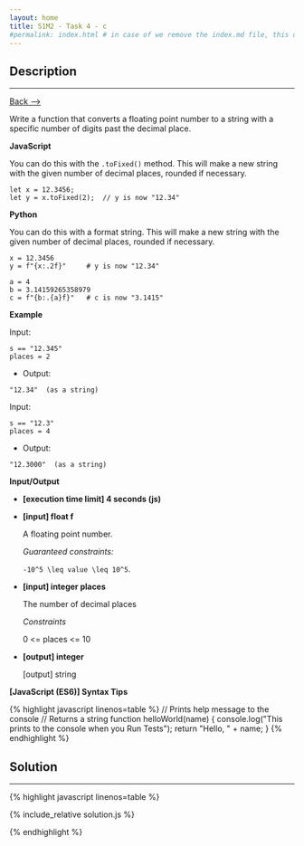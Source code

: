 ```yaml
---
layout: home
title: S1M2 - Task 4 - c
#permalink: index.html # in case of we remove the index.md file, this doc will be the index page
---
```


<div class="row">
<div class="columnStmt" markdown="1">

## Description
------

[Back --> ](../README.md) 

Write a function that converts a floating point number to a string with a specific number of digits past the decimal place.

**JavaScript**

You can do this with the `.toFixed()` method. This will make a new string with the given number of decimal places, rounded if necessary.
```
let x = 12.3456;
let y = x.toFixed(2);  // y is now "12.34"
```
**Python**

You can do this with a format string. This will make a new string with the given number of decimal places, rounded if necessary.
```
x = 12.3456
y = f"{x:.2f}"     # y is now "12.34"

a = 4
b = 3.14159265358979
c = f"{b:.{a}f}"   # c is now "3.1415" 
```
**Example**

Input:
```
s == "12.345"
places = 2
```
-   Output:
```
"12.34"  (as a string)
```
Input:
```
s == "12.3"
places = 4
```
-   Output:
```
"12.3000"  (as a string)
```

**Input/Output**

* **[execution time limit] 4 seconds (js)**

* **[input] float f**

    A floating point number.

    *Guaranteed constraints:*

    <code type='math/tex'>-10^5 \leq value \leq 10^5</code>.

* **[input] integer places**

    The number of decimal places

    *Constraints*

    0 <= places <= 10

* **[output] integer**

    [output] string

**[JavaScript (ES6)] Syntax Tips**

{% highlight javascript linenos=table %}
// Prints help message to the console
// Returns a string
function helloWorld(name) {
    console.log("This prints to the console when you Run Tests");
    return "Hello, " + name;
}
{% endhighlight %}

</div>
<div class="columnSol" markdown="1">

## Solution
------

{% highlight javascript linenos=table %}

{% include_relative solution.js %}

{% endhighlight %}

</div>
</div>